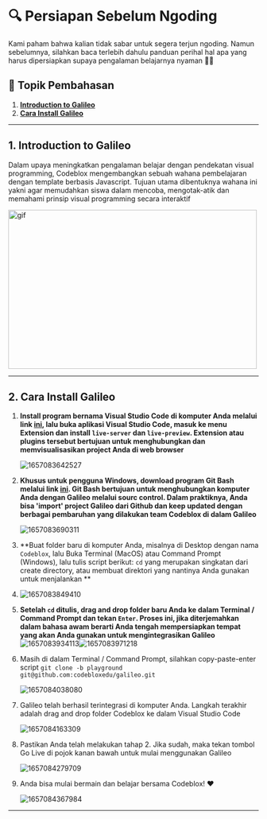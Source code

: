 # 🔍 Persiapan Sebelum Ngoding

Kami paham bahwa kalian tidak sabar untuk segera terjun ngoding. Namun sebelumnya, silahkan baca terlebih dahulu panduan perihal hal apa yang harus dipersiapkan supaya pengalaman belajarnya nyaman 👍🏻

## **📖 Topik Pembahasan**

1. **[Introduction to Galileo](#introduction-to-galileo)**
2. **[Cara Install Galileo](#set-device)**

---

## 1. Introduction to Galileo

Dalam upaya meningkatkan pengalaman belajar dengan pendekatan visual programming, Codeblox mengembangkan sebuah wahana pembelajaran dengan template berbasis Javascript. Tujuan utama dibentuknya wahana ini yakni agar memudahkan siswa dalam mencoba, mengotak-atik dan memahami prinsip visual programming secara interaktif

<p><img align="center" alt="gif" src="https://res.cloudinary.com/karyaanakbangsa/image/upload/v1657091077/codeblox/codeblox_onnvuu.gif" width="500" height="320" /><p>

---


## 2. Cara Install Galileo

1. **Install program bernama Visual Studio Code di komputer Anda melalui link [ini](https://code.visualstudio.com/download), lalu buka aplikasi Visual Studio Code, masuk ke menu Extension dan install `live-server` dan `live-preview`. Extension atau plugins tersebut bertujuan untuk menghubungkan dan memvisualisasikan project Anda di web browser**

   ![1657083642527](image/README/1657083642527.png)
2. **Khusus untuk pengguna Windows, download program Git Bash melalui link [ini](https://github.com/git-for-windows/git/releases/download/v2.37.0.windows.1/Git-2.37.0-64-bit.exe). Git Bash bertujuan untuk menghubungkan komputer Anda dengan Galileo melalui sourc control. Dalam praktiknya, Anda bisa 'import' project Galileo dari Github dan keep updated dengan berbagai pembaruhan yang dilakukan team Codeblox di dalam Galileo**

   ![1657083690311](image/README/1657083690311.png)
3. **Buat folder baru di komputer Anda, misalnya di Desktop dengan nama `Codeblox`, lalu Buka Terminal (MacOS) atau Command Prompt (Windows), lalu tulis script berikut: `cd` yang merupakan singkatan dari create directory, atau membuat direktori yang nantinya Anda gunakan untuk menjalankan **
4. ![1657083849410](image/README/1657083849410.png)
5. **Setelah `cd` ditulis, drag and drop folder baru Anda ke dalam Terminal / Command Prompt dan tekan `Enter`. Proses ini, jika diterjemahkan dalam bahasa awam berarti Anda tengah mempersiapkan tempat yang akan Anda gunakan untuk mengintegrasikan Galileo**![1657083934113](image/README/1657083934113.png)![1657083971218](image/README/1657083971218.png)
6. Masih di dalam Terminal / Command Prompt, silahkan copy-paste-enter script `git clone -b playground git@github.com:codebloxedu/galileo.git`

   ![1657084038080](image/README/1657084038080.png)
7. Galileo telah berhasil terintegrasi di komputer Anda. Langkah terakhir adalah drag and drop folder Codeblox ke dalam Visual Studio Code

   ![1657084163309](image/README/1657084163309.png)
8. Pastikan Anda telah melakukan tahap 2. Jika sudah, maka tekan tombol Go Live di pojok kanan bawah untuk mulai menggunakan Galileo

   ![1657084279709](image/README/1657084279709.png)
9. Anda bisa mulai bermain dan belajar bersama Codeblox! ❤️

   ![1657084367984](image/README/1657084367984.png)

---
